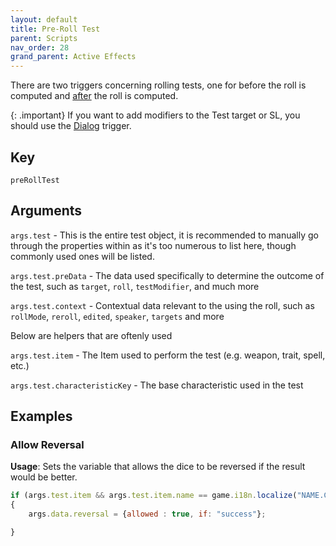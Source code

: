 ```yaml
---
layout: default
title: Pre-Roll Test
parent: Scripts
nav_order: 28
grand_parent: Active Effects
---
```


There are two triggers concerning rolling tests, one for before the roll is computed and [after](./rollTest) the roll is computed.

{: .important}
If you want to add modifiers to the Test target or SL, you should use the [Dialog](./dialog.md) trigger.

## Key

`preRollTest`

## Arguments 

`args.test` - This is the entire test object, it is recommended to manually go through the properties within as it's too numerous to list here, though commonly used ones will be listed.

`args.test.preData` - The data used specifically to determine the outcome of the test, such as `target`, `roll`, `testModifier`, and much more

`args.test.context` - Contextual data relevant to the using the roll, such as `rollMode`, `reroll`, `edited`, `speaker`, `targets` and more

Below are helpers that are oftenly used

`args.test.item` - The Item used to perform the test (e.g. weapon, trait, spell, etc.)

`args.test.characteristicKey` - The base characteristic used in the test

## Examples

### Allow Reversal

**Usage**: Sets the variable that allows the dice to be reversed if the result would be better. 

```js
if (args.test.item && args.test.item.name == game.i18n.localize("NAME.ConsumeAlcohol"))
{
    args.data.reversal = {allowed : true, if: "success"};

}
```